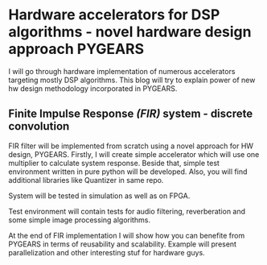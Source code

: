 # Hardware accelerators for DSP algorithms - novel hardware design approach PYGEARS
I will go through hardware implementation of numerous accelerators targeting mostly DSP algorithms. This blog will try to explain power of new hw design methodology incorporated in PYGEARS.

## Finite Impulse Response *(FIR)* system - discrete convolution
FIR filter will be implemented from scratch using a novel approach for HW design, PYGEARS. Firstly, I will create simple accelerator which will use one multiplier to calculate system response. Beside that, simple test environment written in pure python will be developed. Also, you will find additional libraries like Quantizer in same repo.

System will be tested in simulation as well as on FPGA.

Test environment will contain tests for audio filtering, reverberation and some simple image processing algorithms.

At the end of FIR implementation I will show how you can benefite from PYGEARS in terms of reusability and scalability. Example will present parallelization and other interesting stuf for hardware guys.
